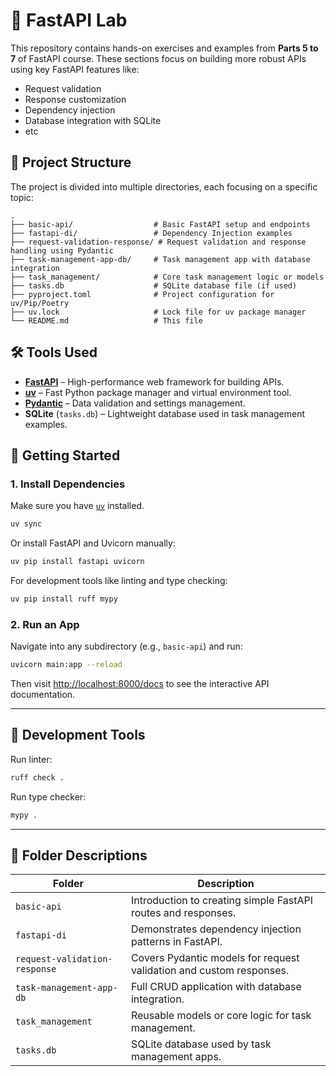 # 🧪 FastAPI Lab

This repository contains hands-on exercises and examples from **Parts 5 to 7** of FastAPI course. These sections focus on building more robust APIs using key FastAPI features like:

- Request validation
- Response customization
- Dependency injection
- Database integration with SQLite
- etc

## 📁 Project Structure

The project is divided into multiple directories, each focusing on a specific topic:

```
.
├── basic-api/                  # Basic FastAPI setup and endpoints
├── fastapi-di/                 # Dependency Injection examples
├── request-validation-response/ # Request validation and response handling using Pydantic
├── task-management-app-db/     # Task management app with database integration
├── task_management/            # Core task management logic or models
├── tasks.db                    # SQLite database file (if used)
├── pyproject.toml              # Project configuration for uv/Pip/Poetry
├── uv.lock                     # Lock file for uv package manager
└── README.md                   # This file
```

## 🛠️ Tools Used

- **[FastAPI](https://fastapi.tiangolo.com/)** – High-performance web framework for building APIs.
- **[uv](https://github.com/astral-sh/uv)** – Fast Python package manager and virtual environment tool.
- **[Pydantic](https://docs.pydantic.dev/latest/)** – Data validation and settings management.
- **SQLite** (`tasks.db`) – Lightweight database used in task management examples.

## 🚀 Getting Started

### 1. Install Dependencies

Make sure you have [`uv`](https://github.com/astral-sh/uv) installed.

```bash
uv sync
```

Or install FastAPI and Uvicorn manually:

```bash
uv pip install fastapi uvicorn
```

For development tools like linting and type checking:

```bash
uv pip install ruff mypy
```

### 2. Run an App

Navigate into any subdirectory (e.g., `basic-api`) and run:

```bash
uvicorn main:app --reload
```

Then visit [http://localhost:8000/docs](http://localhost:8000/docs) to see the interactive API documentation.

---

## 🧪 Development Tools

Run linter:

```bash
ruff check .
```

Run type checker:

```bash
mypy .
```

---

## 📝 Folder Descriptions

| Folder | Description |
|-------|-------------|
| `basic-api` | Introduction to creating simple FastAPI routes and responses. |
| `fastapi-di` | Demonstrates dependency injection patterns in FastAPI. |
| `request-validation-response` | Covers Pydantic models for request validation and custom responses. |
| `task-management-app-db` | Full CRUD application with database integration. |
| `task_management` | Reusable models or core logic for task management. |
| `tasks.db` | SQLite database used by task management apps. |
```

